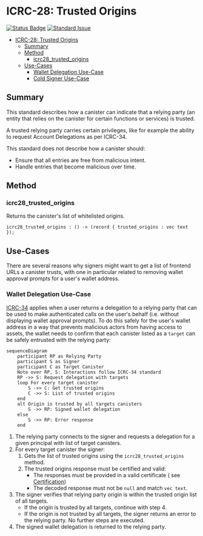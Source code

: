 # ICRC-28: Trusted Origins

[![Status Badge](https://img.shields.io/badge/STATUS-DRAFT-ffcc00.svg)](https://github.com/orgs/dfinity/projects/31)
[![Standard Issue](https://img.shields.io/badge/ISSUE-ICRC--28-blue?logo=github)](https://github.com/dfinity/wg-identity-authentication/issues/115)

<!-- TOC -->
* [ICRC-28: Trusted Origins](#icrc-28-trusted-origins)
  * [Summary](#summary)
  * [Method](#method)
    * [icrc28_trusted_origins](#icrc28_trusted_origins)
  * [Use-Cases](#use-cases)
    * [Wallet Delegation Use-Case](#wallet-delegation-use-case)
    * [Cold Signer Use-Case](#cold-signer-use-case)
<!-- TOC -->

## Summary

This standard describes how a canister can indicate that a relying party (an entity that relies on the canister for certain functions or services) is trusted.

A trusted relying party carries certain privileges, like for example the ability to request Account Delegations as per ICRC-34.

This standard does not describe how a canister should:
- Ensure that all entries are free from malicious intent.
- Handle entries that become malicious over time.

## Method

### icrc28_trusted_origins

Returns the canister's list of whitelisted origins.

```
icrc28_trusted_origins : () -> (record { trusted_origins : vec text });
```

## Use-Cases

There are several reasons why signers might want to get a list of frontend URLs a canister trusts, with one in 
particular related to removing wallet approval prompts for a user's wallet address.


### Wallet Delegation Use-Case

[ICRC-34](./icrc_34_get_delegation.md) applies when a user returns a delegation to a relying party that 
can be used to make authenticated calls on the user's behalf (i.e. without displaying wallet approval prompts). 
To do this safely for the user's wallet address in a way that prevents malicious actors from having access to 
assets, the wallet needs to confirm that each canister listed as a `target` can be safely entrusted with the 
relying party:

```mermaid
sequenceDiagram
    participant RP as Relying Party
    participant S as Signer
    participant C as Target Canister
    Note over RP, S: Interactions follow ICRC-34 standard
    RP ->> S: Request delegation with targets
    loop For every target canister
        S ->> C: Get trusted origins
        C ->> S: List of trusted origins
    end
    alt Origin is trusted by all targets canisters
        S ->> RP: Signed wallet delegation
    else
        S ->> RP: Error response
    end
```

1. The relying party connects to the signer and requests a delegation for a given principal with list of target
   canisters.
2. For every target canister the signer:
    1. Gets the list of trusted origins using the `icrc28_trusted_origins` method.
    2. The trusted origins response must be certified and valid:
        * The responses must be provided in a valid certificate (
          see [Certification](https://internetcomputer.org/docs/current/references/ic-interface-spec#certification))
        * The decoded response must not be `null` and match `vec text`.
3. The signer verifies that relying party origin is within the trusted origin list of all targets.
    * If the origin is trusted by all targets, continue with step 4.
    * If the origin is not trusted by all targets, the signer returns an error to the relying party. No further steps
      are executed.
4. The signed wallet delegation is returned to the relying party.